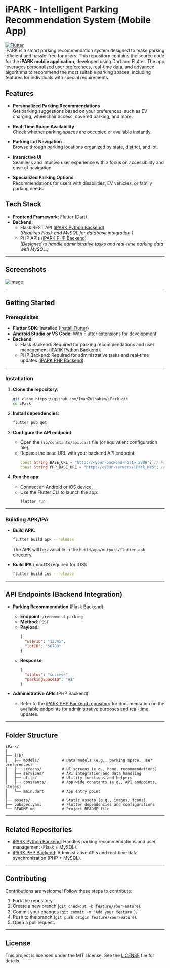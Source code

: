 # iPARK - Intelligent Parking Recommendation System (Mobile App)

[![Flutter](https://img.shields.io/badge/Flutter-Framework-blue)](https://flutter.dev/)  
iPARK is a smart parking recommendation system designed to make parking efficient and hassle-free for users. This repository contains the source code for the **iPARK mobile application**, developed using Dart and Flutter. The app leverages personalized user preferences, real-time data, and advanced algorithms to recommend the most suitable parking spaces, including features for individuals with special requirements.

## Features

- **Personalized Parking Recommendations**  
  Get parking suggestions based on your preferences, such as EV charging, wheelchair access, covered parking, and more.

- **Real-Time Space Availability**  
  Check whether parking spaces are occupied or available instantly.

- **Parking Lot Navigation**  
  Browse through parking locations organized by state, district, and lot.

- **Interactive UI**  
  Seamless and intuitive user experience with a focus on accessibility and ease of navigation.

- **Specialized Parking Options**  
  Recommendations for users with disabilities, EV vehicles, or family parking needs.

## Tech Stack

- **Frontend Framework**: Flutter (Dart)
- **Backend**: 
  - Flask REST API ([iPARK Python Backend](https://github.com/ImanZulhakim/iParkPythonBackend))  
  *(Requires Flask and MySQL for database integration.)*
  - PHP APIs ([iPARK PHP Backend](https://github.com/ImanZulhakim/iPark_Web))  
  *(Designed to handle administrative tasks and real-time parking data with MySQL.)*

---

## Screenshots

![image](https://github.com/user-attachments/assets/c9131f83-221b-48a4-a7ac-c112e9f3adff)

---

## Getting Started

### Prerequisites

- **Flutter SDK**: Installed ([Install Flutter](https://flutter.dev/docs/get-started/install))
- **Android Studio or VS Code**: With Flutter extensions for development
- **Backend**:
  - Flask Backend: Required for parking recommendations and user management ([iPARK Python Backend](https://github.com/ImanZulhakim/iParkPythonBackend)).
  - PHP Backend: Required for administrative tasks and real-time updates ([iPARK PHP Backend](https://github.com/ImanZulhakim/iPark_Web)).

---

### Installation

1. **Clone the repository**:
   ```bash
   git clone https://github.com/ImanZulhakim/iPark.git
   cd iPark
   ```

2. **Install dependencies**:
   ```bash
   flutter pub get
   ```

3. **Configure the API endpoint**:
   - Open the `lib/constants/api.dart` file (or equivalent configuration file).
   - Replace the base URL with your backend API endpoint:
     ```dart
     const String BASE_URL = "http://<your-backend-host>:5000"; // Flask
     const String PHP_BASE_URL = "http://<your-server>/iPark_Web"; // PHP
     ```

4. **Run the app**:
   - Connect an Android or iOS device.
   - Use the Flutter CLI to launch the app:
     ```bash
     flutter run
     ```

---

### Building APK/IPA

- **Build APK**:
  ```bash
  flutter build apk --release
  ```
  The APK will be available in the `build/app/outputs/flutter-apk` directory.

- **Build IPA** (macOS required for iOS):
  ```bash
  flutter build ios --release
  ```

---

## API Endpoints (Backend Integration)

- **Parking Recommendation** (Flask Backend):
  - **Endpoint**: `/recommend-parking`
  - **Method**: `POST`
  - **Payload**:
    ```json
    {
      "userID": "12345",
      "lotID": "56789"
    }
    ```
  - **Response**:
    ```json
    {
      "status": "success",
      "parkingSpaceID": "A1"
    }
    ```

- **Administrative APIs** (PHP Backend):
  - Refer to the [iPARK PHP Backend repository](https://github.com/ImanZulhakim/iPark_Web) for documentation on the available endpoints for administrative purposes and real-time updates.

---

## Folder Structure

```plaintext
iPark/
│
├── lib/
│   ├── models/          # Data models (e.g., parking space, user preferences)
│   ├── screens/         # UI screens (e.g., home, recommendations)
│   ├── services/        # API integration and data handling
│   ├── utils/           # Utility functions and helpers
│   ├── constants/       # App-wide constants (e.g., API endpoints, styles)
│   └── main.dart        # App entry point
│
├── assets/              # Static assets (e.g., images, icons)
├── pubspec.yaml         # Flutter dependencies and configurations
└── README.md            # Project README file
```

---

## Related Repositories

- [iPARK Python Backend](https://github.com/ImanZulhakim/iParkPythonBackend): Handles parking recommendations and user management (Flask + MySQL).
- [iPARK PHP Backend](https://github.com/ImanZulhakim/iPark_Web): Administrative APIs and real-time data synchronization (PHP + MySQL).

---

## Contributing

Contributions are welcome! Follow these steps to contribute:
1. Fork the repository.
2. Create a new branch (`git checkout -b feature/YourFeature`).
3. Commit your changes (`git commit -m 'Add your feature'`).
4. Push to the branch (`git push origin feature/YourFeature`).
5. Open a pull request.

---

## License

This project is licensed under the MIT License. See the [LICENSE](LICENSE) file for details.
